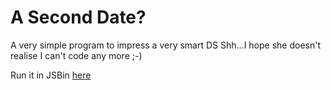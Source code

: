 # A Second Date?
A very simple program to impress a very smart DS
Shh...I hope she doesn't realise I can't code any more ;-)

Run it in JSBin [here](https://jsbin.com/sexihixisu/edit?js,console)
